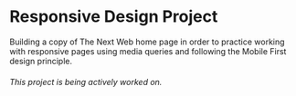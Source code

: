 # Responsive Design Project

Building a copy of The Next Web home page in order to practice working with responsive pages using media queries and following the Mobile First design principle.

###### This project is being actively worked on.
